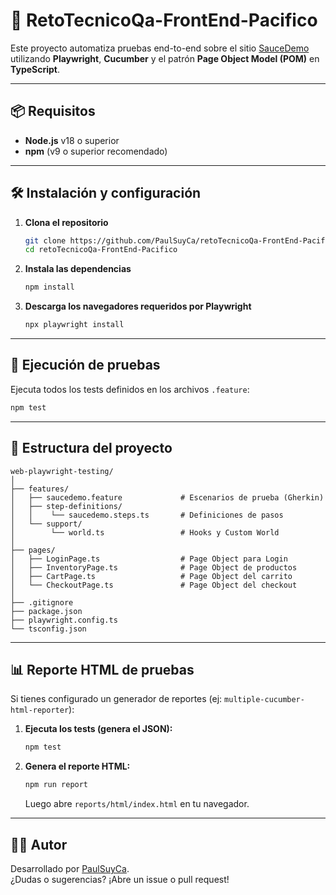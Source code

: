 # 🚀 RetoTecnicoQa-FrontEnd-Pacifico

Este proyecto automatiza pruebas end-to-end sobre el sitio [SauceDemo](https://www.saucedemo.com) utilizando **Playwright**, **Cucumber** y el patrón **Page Object Model (POM)** en **TypeScript**.

---

## 📦 Requisitos

- **Node.js** v18 o superior  
- **npm** (v9 o superior recomendado)

---

## 🛠️ Instalación y configuración

1. **Clona el repositorio**
   ```bash
   git clone https://github.com/PaulSuyCa/retoTecnicoQa-FrontEnd-Pacifico.git
   cd retoTecnicoQa-FrontEnd-Pacifico
   ```

2. **Instala las dependencias**
   ```bash
   npm install
   ```

3. **Descarga los navegadores requeridos por Playwright**
   ```bash
   npx playwright install
   ```

---

## 🧪 Ejecución de pruebas

Ejecuta todos los tests definidos en los archivos `.feature`:
```bash
npm test
```

---

## 📝 Estructura del proyecto

```
web-playwright-testing/
│
├── features/
│   ├── saucedemo.feature             # Escenarios de prueba (Gherkin)
│   ├── step-definitions/
│   │    └── saucedemo.steps.ts       # Definiciones de pasos
│   └── support/
│        └── world.ts                 # Hooks y Custom World
│
├── pages/
│   ├── LoginPage.ts                  # Page Object para Login
│   ├── InventoryPage.ts              # Page Object de productos
│   ├── CartPage.ts                   # Page Object del carrito
│   └── CheckoutPage.ts               # Page Object del checkout
│
├── .gitignore
├── package.json
├── playwright.config.ts
└── tsconfig.json
```

---

## 📊 Reporte HTML de pruebas

Si tienes configurado un generador de reportes (ej: `multiple-cucumber-html-reporter`):

1. **Ejecuta los tests (genera el JSON):**
   ```bash
   npm test
   ```

2. **Genera el reporte HTML:**
   ```bash
   npm run report
   ```
   Luego abre `reports/html/index.html` en tu navegador.

---

## 👨‍💻 Autor

Desarrollado por [PaulSuyCa](https://github.com/PaulSuyCa).  
¿Dudas o sugerencias? ¡Abre un issue o pull request!
